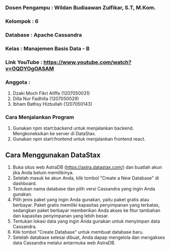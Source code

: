 ### Dosen Pengampu : Wildan Budiaawan Zulfikar, S.T, M.Kom.
### Kelompok : 6
### Database : Apache Cassandra
### Kelas : Manajemen Basis Data - B
### Link YouTube : https://www.youtube.com/watch?v=OQDYOgOASAM


### Anggota   :
1. Dzaki Moch Fikri Aliffa (1207050031)
2. Dilla Nur Fadhilla (1207050029)
3. Ibham Bathsy Hizbullah (1207050143)

### Cara Menjalankan Program
1. Gunakan npm start:backend untuk menjalankan backend. Mengkoneksikan ke server di DataStax. 
2. Gunakan npm start:frontend untuk menjalankan frontend react.

## Cara Menggunakan DataStax
1. Buka situs web AstraDB (https://astra.datastax.com/) dan buatlah akun jika Anda belum memilikinya.
2. Setelah masuk ke akun Anda, klik tombol "Create a New Database" di dashboard.
3. Tentukan nama database dan pilih versi Cassandra yang ingin Anda gunakan.
4. Pilih jenis paket yang ingin Anda gunakan, yaitu paket gratis atau berbayar. Paket gratis memiliki kapasitas penyimpanan yang terbatas, sedangkan paket berbayar memberikan Anda akses ke fitur tambahan dan kapasitas penyimpanan yang lebih besar.
5. Tentukan lokasi data yang ingin Anda gunakan untuk menyimpan data Cassandra.
6. Klik tombol "Create Database" untuk membuat database baru.
7. Setelah database selesai dibuat, Anda dapap mengelola dan mengakses data Cassandra melalui antarmuka web AstraDB.
